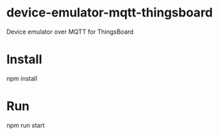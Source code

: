 # device-emulator-mqtt-thingsboard
Device emulator over MQTT for ThingsBoard

# Install
npm install

# Run
npm run start
